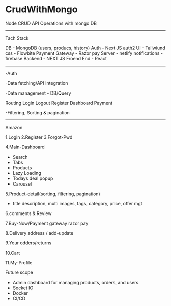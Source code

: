 # CrudWithMongo
Node CRUD API Operations with mongo DB 

-----------------------------------------

Tach Stack

DB - MongoDB (users, producs, history)
Auth - Next JS auth2
UI -  Tailwiund css - Flowbite
Payment Gateway - Razor pay
Server - netlify
notifications - firebase
Backend - NEXT JS
Froend End - React


-------------------------------------------- 
	
-Auth

-Data fetching/API Integration

-Data management - DB/Query

Routing
Login
Logout
Register
Dashboard
Payment

-Filtering, Sorting & pagination

--------------------------

Amazon

1.Login
2.Register
3.Forgot-Pwd

4.Main-Dashboard 
 - Search
 - Tabs
 - Products
 - Lazy Loading
 - Todays deal popup
 - Carousel

5.Product-detail(sorting, filtering, pagination)
  - title description, multi images, tags, category, price, offer mgt

6.comments & Review

7.Buy-Now/Payment gateway razor pay

8.Delivery address / add-update

9.Your odders/returns

10.Cart

11.My-Profile
 
 
Future scope
- Admin dashboard for managing products, orders, and users.
- Socket IO
- Docker
- CI/CD






